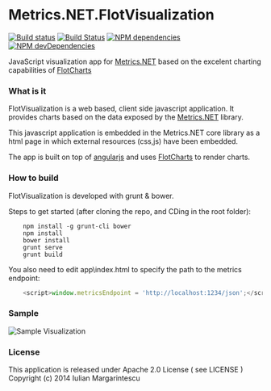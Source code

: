 Metrics.NET.FlotVisualization
=============================

[![Build status](https://ci.appveyor.com/api/projects/status/abost1rrml5bkior)](https://ci.appveyor.com/project/etishor/metrics-net-flotvisualization)
[![Build Status](https://api.travis-ci.org/etishor/Metrics.NET.FlotVisualization.svg)](https://travis-ci.org/etishor/Metrics.NET.FlotVisualization)
[![NPM dependencies](https://david-dm.org/etishor/Metrics.NET.FlotVisualization.png)](https://david-dm.org/etishor/Metrics.NET.FlotVisualization)
[![NPM devDependencies](https://david-dm.org/etishor/Metrics.NET.FlotVisualization/dev-status.png)](https://david-dm.org/etishor/Metrics.NET.FlotVisualization#info=devDependencies)

JavaScript visualization app for [Metrics.NET](https://github.com/etishor/Metrics.NET) based on the excelent charting capabilities of [FlotCharts](http://www.flotcharts.org/)

### What is it
FlotVisualization is a web based, client side javascript application. It provides charts based on the data exposed by the [Metrics.NET](https://github.com/etishor/Metrics.NET) library.

This javascript application is embedded  in the Metrics.NET core library as a html page in which external resources (css,js) have been embedded.

The app is built on top of [angularjs](http://angularjs.org/) and uses [FlotCharts](http://www.flotcharts.org/) to render charts.

### How to build

FlotVisualization is developed with grunt & bower. 

Steps to get started (after cloning the repo, and CDing in the root folder):

```shell
    npm install -g grunt-cli bower
    npm install
    bower install
    grunt serve
    grunt build
```

You also need to edit app\index.html to specify the path to the metrics endpoint:

```js
    <script>window.metricsEndpoint = 'http://localhost:1234/json';</script>
```

### Sample

![Sample Visualization](https://raw.githubusercontent.com/etishor/Metrics.NET.FlotVisualization/master/sample.png)

### License
This application is released under Apache 2.0 License ( see LICENSE ) Copyright (c) 2014 Iulian Margarintescu
